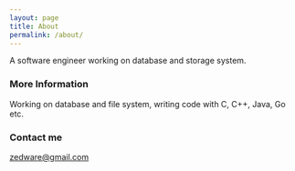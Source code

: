 ```yaml
---
layout: page
title: About
permalink: /about/
---
```


A software engineer working on database and storage system.

### More Information

Working on database and file system, writing code with C, C++, Java, Go etc.

### Contact me

[zedware@gmail.com](mailto:zedware@gmail.com)
